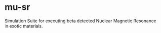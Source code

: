 # mu-sr
Simulation Suite for executing beta detected Nuclear Magnetic Resonance in exotic materials. 
